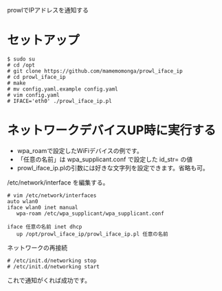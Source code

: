 prowlでIPアドレスを通知する

# セットアップ

	$ sudo su
	# cd /opt
	# git clone https://github.com/mamemomonga/prowl_iface_ip
	# cd prowl_iface_ip
	# make
	# mv config.yaml.example config.yaml
	# vim config.yaml
	# IFACE='eth0' ./prowl_iface_ip.pl

# ネットワークデバイスUP時に実行する

* wpa\_roamで設定したWiFiデバイスの例です。
* 「任意の名前」は wpa\_supplicant.conf で設定した id\_str= の値
* prowl\_iface\_ip.plの引数には好きな文字列を設定できます。省略も可。

/etc/network/interface を編集する。

	# vim /etc/network/interfaces
	auto wlan0
	iface wlan0 inet manual
	   wpa-roam /etc/wpa_supplicant/wpa_supplicant.conf

	iface 任意の名前 inet dhcp
	   up /opt/prowl_iface_ip/prowl_iface_ip.pl 任意の名前

ネットワークの再接続

	# /etc/init.d/networking stop
	# /etc/init.d/networking start

これで通知がくれば成功です。
